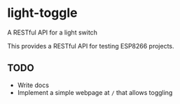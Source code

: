 # light-toggle

A RESTful API for a light switch

This provides a RESTful API for testing ESP8266 projects.

## TODO

- Write docs
- Implement a simple webpage at `/` that allows toggling


